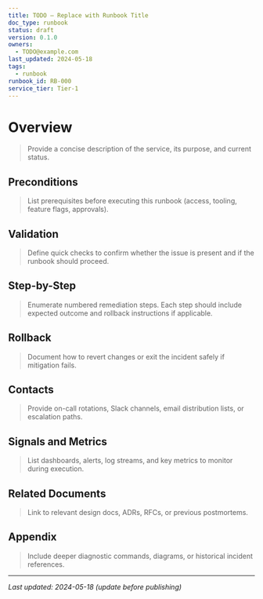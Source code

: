 ```yaml
---
title: TODO — Replace with Runbook Title
doc_type: runbook
status: draft
version: 0.1.0
owners:
  - TODO@example.com
last_updated: 2024-05-18
tags:
  - runbook
runbook_id: RB-000
service_tier: Tier-1
---
```


# Overview
> Provide a concise description of the service, its purpose, and current status.

## Preconditions
> List prerequisites before executing this runbook (access, tooling, feature flags, approvals).

## Validation
> Define quick checks to confirm whether the issue is present and if the runbook should proceed.

## Step-by-Step
> Enumerate numbered remediation steps. Each step should include expected outcome and rollback instructions if applicable.

## Rollback
> Document how to revert changes or exit the incident safely if mitigation fails.

## Contacts
> Provide on-call rotations, Slack channels, email distribution lists, or escalation paths.

## Signals and Metrics
> List dashboards, alerts, log streams, and key metrics to monitor during execution.

## Related Documents
> Link to relevant design docs, ADRs, RFCs, or previous postmortems.

## Appendix
> Include deeper diagnostic commands, diagrams, or historical incident references.

---

_Last updated: 2024-05-18 (update before publishing)_
